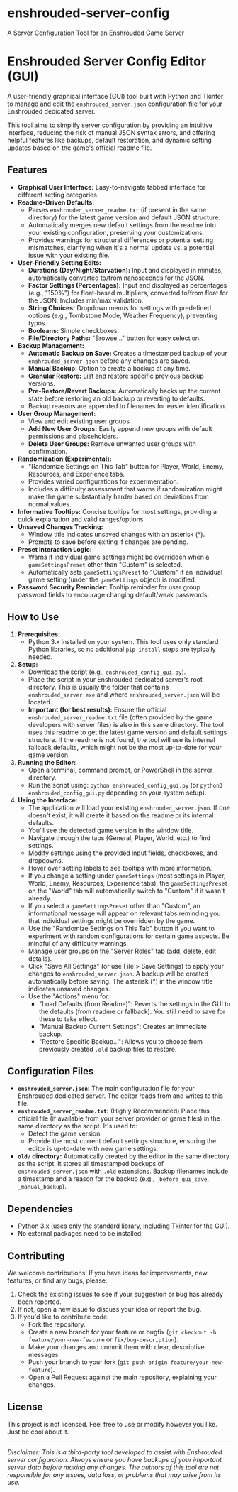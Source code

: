 # enshrouded-server-config
A Server Configuration Tool for an Enshrouded Game Server
# Enshrouded Server Config Editor (GUI)

A user-friendly graphical interface (GUI) tool built with Python and Tkinter to manage and edit the `enshrouded_server.json` configuration file for your Enshrouded dedicated server.

This tool aims to simplify server configuration by providing an intuitive interface, reducing the risk of manual JSON syntax errors, and offering helpful features like backups, default restoration, and dynamic setting updates based on the game's official readme file.

## Features

* **Graphical User Interface:** Easy-to-navigate tabbed interface for different setting categories.
* **Readme-Driven Defaults:**
    * Parses `enshrouded_server_readme.txt` (if present in the same directory) for the latest game version and default JSON structure.
    * Automatically merges new default settings from the readme into your existing configuration, preserving your customizations.
    * Provides warnings for structural differences or potential setting mismatches, clarifying when it's a normal update vs. a potential issue with your existing file.
* **User-Friendly Setting Edits:**
    * **Durations (Day/Night/Starvation):** Input and displayed in minutes, automatically converted to/from nanoseconds for the JSON.
    * **Factor Settings (Percentages):** Input and displayed as percentages (e.g., "150%") for float-based multipliers, converted to/from float for the JSON. Includes min/max validation.
    * **String Choices:** Dropdown menus for settings with predefined options (e.g., Tombstone Mode, Weather Frequency), preventing typos.
    * **Booleans:** Simple checkboxes.
    * **File/Directory Paths:** "Browse..." button for easy selection.
* **Backup Management:**
    * **Automatic Backup on Save:** Creates a timestamped backup of your `enshrouded_server.json` before any changes are saved.
    * **Manual Backup:** Option to create a backup at any time.
    * **Granular Restore:** List and restore specific previous backup versions.
    * **Pre-Restore/Revert Backups:** Automatically backs up the current state before restoring an old backup or reverting to defaults.
    * Backup reasons are appended to filenames for easier identification.
* **User Group Management:**
    * View and edit existing user groups.
    * **Add New User Groups:** Easily append new groups with default permissions and placeholders.
    * **Delete User Groups:** Remove unwanted user groups with confirmation.
* **Randomization (Experimental):**
    * "Randomize Settings on This Tab" button for Player, World, Enemy, Resources, and Experience tabs.
    * Provides varied configurations for experimentation.
    * Includes a difficulty assessment that warns if randomization might make the game substantially harder based on deviations from normal values.
* **Informative Tooltips:** Concise tooltips for most settings, providing a quick explanation and valid ranges/options.
* **Unsaved Changes Tracking:**
    * Window title indicates unsaved changes with an asterisk (\*).
    * Prompts to save before exiting if changes are pending.
* **Preset Interaction Logic:**
    * Warns if individual game settings might be overridden when a `gameSettingsPreset` other than "Custom" is selected.
    * Automatically sets `gameSettingsPreset` to "Custom" if an individual game setting (under the `gameSettings` object) is modified.
* **Password Security Reminder:** Tooltip reminder for user group password fields to encourage changing default/weak passwords.

## How to Use

1.  **Prerequisites:**
    * Python 3.x installed on your system. This tool uses only standard Python libraries, so no additional `pip install` steps are typically needed.
2.  **Setup:**
    * Download the script (e.g., `enshrouded_config_gui.py`).
    * Place the script in your Enshrouded dedicated server's root directory. This is usually the folder that contains `enshrouded_server.exe` and where `enshrouded_server.json` will be located.
    * **Important (for best results):** Ensure the official `enshrouded_server_readme.txt` file (often provided by the game developers with server files) is also in this same directory. The tool uses this readme to get the latest game version and default settings structure. If the readme is not found, the tool will use its internal fallback defaults, which might not be the most up-to-date for your game version.
3.  **Running the Editor:**
    * Open a terminal, command prompt, or PowerShell in the server directory.
    * Run the script using: `python enshrouded_config_gui.py` (or `python3 enshrouded_config_gui.py` depending on your system setup).
4.  **Using the Interface:**
    * The application will load your existing `enshrouded_server.json`. If one doesn't exist, it will create it based on the readme or its internal defaults.
    * You'll see the detected game version in the window title.
    * Navigate through the tabs (General, Player, World, etc.) to find settings.
    * Modify settings using the provided input fields, checkboxes, and dropdowns.
    * Hover over setting labels to see tooltips with more information.
    * If you change a setting under `gameSettings` (most settings in Player, World, Enemy, Resources, Experience tabs), the `gameSettingsPreset` on the "World" tab will automatically switch to "Custom" if it wasn't already.
    * If you select a `gameSettingsPreset` other than "Custom", an informational message will appear on relevant tabs reminding you that individual settings might be overridden by the game.
    * Use the "Randomize Settings on This Tab" button if you want to experiment with random configurations for certain game aspects. Be mindful of any difficulty warnings.
    * Manage user groups on the "Server Roles" tab (add, delete, edit details).
    * Click "Save All Settings" (or use File > Save Settings) to apply your changes to `enshrouded_server.json`. A backup will be created automatically before saving. The asterisk (\*) in the window title indicates unsaved changes.
    * Use the "Actions" menu for:
        * "Load Defaults (from Readme)": Reverts the settings in the GUI to the defaults (from readme or fallback). You still need to save for these to take effect.
        * "Manual Backup Current Settings": Creates an immediate backup.
        * "Restore Specific Backup...": Allows you to choose from previously created `.old` backup files to restore.

## Configuration Files

* **`enshrouded_server.json`:** The main configuration file for your Enshrouded dedicated server. The editor reads from and writes to this file.
* **`enshrouded_server_readme.txt`:** (Highly Recommended) Place this official file (if available from your server provider or game files) in the same directory as the script. It's used to:
    * Detect the game version.
    * Provide the most current default settings structure, ensuring the editor is up-to-date with new game settings.
* **`old/` directory:** Automatically created by the editor in the same directory as the script. It stores all timestamped backups of `enshrouded_server.json` with `.old` extensions. Backup filenames include a timestamp and a reason for the backup (e.g., `_before_gui_save`, `_manual_backup`).

## Dependencies

* Python 3.x (uses only the standard library, including Tkinter for the GUI).
* No external packages need to be installed.

## Contributing 

We welcome contributions! If you have ideas for improvements, new features, or find any bugs, please:

1.  Check the existing issues to see if your suggestion or bug has already been reported.
2.  If not, open a new issue to discuss your idea or report the bug.
3.  If you'd like to contribute code:
    * Fork the repository.
    * Create a new branch for your feature or bugfix (`git checkout -b feature/your-new-feature` or `fix/bug-description`).
    * Make your changes and commit them with clear, descriptive messages.
    * Push your branch to your fork (`git push origin feature/your-new-feature`).
    * Open a Pull Request against the main repository, explaining your changes.

## License

This project is not licensed.  Feel free to use or modify however you like.  Just be cool about it.

---

*Disclaimer: This is a third-party tool developed to assist with Enshrouded server configuration. Always ensure you have backups of your important server data before making any changes. The authors of this tool are not responsible for any issues, data loss, or problems that may arise from its use.*
